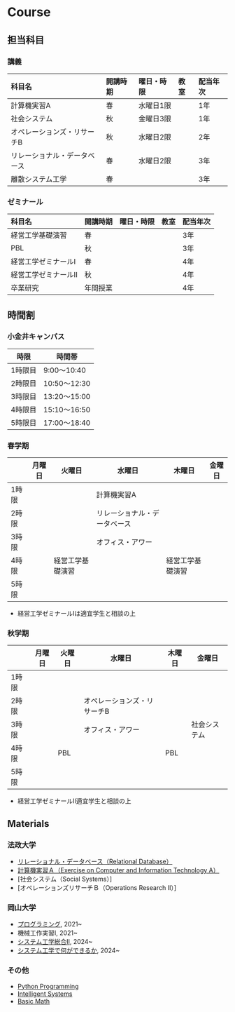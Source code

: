 # Course

## 担当科目

### 講義
| 科目名                       | 開講時期 | 曜日・時限 | 教室 | 配当年次 |
| :--------------------------- | :------- | :--------- | :--- | :------- |
| 計算機実習A                  | 春       | 水曜日1限  |      | 1年      |
| 社会システム                 | 秋       | 金曜日3限  |      | 1年      |
| オペレーションズ・リサーチB  | 秋       | 水曜日2限  |      | 2年      |
| リレーショナル・データベース | 春       | 水曜日2限  |      | 3年      |
| 離散システム工学             | 春       |            |      | 3年      |

### ゼミナール
| 科目名               | 開講時期 | 曜日・時限 | 教室 | 配当年次 |
| :------------------- | :------- | :--------- | :--- | :------- |
| 経営工学基礎演習     | 春       |            |      | 3年      |
| PBL                  | 秋       |            |      | 3年      |
| 経営工学ゼミナールI  | 春       |            |      | 4年      |
| 経営工学ゼミナールII | 秋       |            |      | 4年      |
| 卒業研究             | 年間授業 |            |      | 4年      |


## 時間割

### 小金井キャンパス

| 時限    | 時間帯       |
| ------- | ------------ |
| 1時限目 | 9:00～10:40  |
| 2時限目 | 10:50～12:30 |
| 3時限目 | 13:20～15:00 |
| 4時限目 | 15:10～16:50 |
| 5時限目 | 17:00～18:40 |

### 春学期

|       | 月曜日 | 火曜日           | 水曜日                       | 木曜日           | 金曜日 |
| ----- | ------ | ---------------- | ---------------------------- | ---------------- | ------ |
| 1時限 |        |                  | 計算機実習A                  |                  |        |
| 2時限 |        |                  | リレーショナル・データベース |                  |        |
| 3時限 |        |                  | オフィス・アワー             |                  |        |
| 4時限 |        | 経営工学基礎演習 |                              | 経営工学基礎演習 |        |
| 5時限 |        |                  |                              |                  |        |

* 経営工学ゼミナールIは適宜学生と相談の上 

### 秋学期

|       | 月曜日 | 火曜日 | 水曜日                      | 木曜日 | 金曜日       |
| ----- | ------ | ------ | --------------------------- | ------ | ------------ |
| 1時限 |        |        |                             |        |              |
| 2時限 |        |        | オペレーションズ・リサーチB |        |              |
| 3時限 |        |        | オフィス・アワー            |        | 社会システム |
| 4時限 |        | PBL    |                             | PBL    |              |
| 5時限 |        |        |                             |        |              |

* 経営工学ゼミナールII適宜学生と相談の上


## Materials

### 法政大学
- [リレーショナル・データベース（Relational Database）](https://zi-ang-liu.github.io/jb-database/intro.html)
- [計算機実習Ａ（Exercise on Computer and Information Technology A）](https://zi-ang-liu.github.io/jb-cs101/intro.html)
- [社会システム（Social Systems）]
- [オペレーションズリサーチＢ（Operations Research II）]

### 岡山大学

* [プログラミング](https://zi-ang-liu.github.io/jb-c-programming/intro.html), 2021~
* 機械工作実習I, 2021~
* [システム工学総合Ⅱ](https://zi-ang-liu.github.io/jb-practice-on-systems-engineering/intro.html), 2024~
* [システム工学で何ができるか](https://github.com/zi-ang-liu/Slides/tree/main/An-Introduction-to-Systems-Engineering), 2024~

### その他

- [Python Programming](https://ziangs-organization.gitbook.io/python/)
- [Intelligent Systems](https://zi-ang-liu.github.io/intelligent-systems/intro.html)
- [Basic Math](https://zi-ang-liu.github.io/jb-basic-math/intro.html)